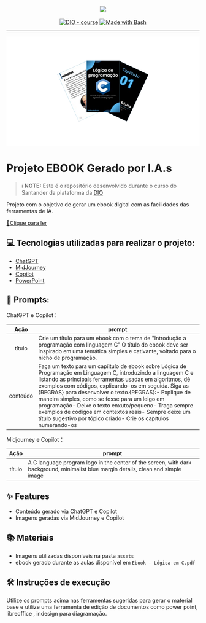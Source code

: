 <p align="center">
    <img width="100" src=".github/assets/banner.png">
</p>


<p align="center">
<a href="https://dio.me/"><img src="https://img.shields.io/badge/DIO-Course-28DA77?logo=youtube" alt="DIO - course"></a>
<a href="https://www.gnu.org/software/bash/" title="Go to Bash homepage"><img src="https://img.shields.io/badge/Prompt-Project-blue?logo=gnu-bash&amp;logoColor=white" alt="Made with Bash"></a></p>

-------


<p align="center">
<img 
    src="./assets/apresentaçãoEbook.png"
    width="600"  
/>
</p>

# Projeto EBOOK Gerado por I.A.s


 > ℹ️ **NOTE:** Este é o repositório desenvolvido durante o curso do Santander da plataforma da [DIO](https://dio.me)

Projeto com o objetivo de gerar um ebook digital com as facilidades das ferramentas de IA.

<a href="https://github.com/MatheusMadureiraa/prompts-recipe-to-create-a-ebook-SantanderBootcamp/blob/main/Ebook%20-%20L%C3%B3gica%20em%20C.pdf" title="View Ebook"> 📕Clique para ler</a>

## 💻 Tecnologias utilizadas para realizar o projeto:

- [ChatGPT](https://chat.openai.com/) 
- [MidJourney](https://www.midjourney.com/app/)
- [Copilot](https://copilot.microsoft.com/)
- [PowerPoint](https://www.microsoft.com/en/microsoft-365/powerpoint)

## 🧠 Prompts:


ChatGPT e Copilot：

|   Ação   | prompt                                                                                                                                                                                                                                                                         |
| :------: | ------------------------------------------------------------------------------------------------------------------------------------------------------------------------------------------------------------------------------------------------------------------------------ |
|  título  | Crie um título para um ebook com o tema de "Introdução a programação com linguagem C" O título do ebook deve ser inspirado em uma temática simples e cativante, voltado para o nicho de programação.                                                 |
| conteúdo | Faça um texto para um capíitulo de ebook sobre Lógica de Programação em Linguagem C, introduzindo a linguagem C e listando as principais ferramentas usadas em algoritmos, dê exemplos com códigos, explicando-os em seguida. Siga as {REGRAS} para desenvolver o texto.{REGRAS}:- Explique de maneira simples, como se fosse para um leigo em programação- Deixe o texto enxuto/pequeno- Traga sempre exemplos de códigos em contextos reais- Sempre deixe um título sugestivo por tópico criado- Crie os capítulos numerando-os |


Midjourney e Copilot：

|  Ação  | prompt                                                                                 |
| :----: | -------------------------------------------------------------------------------------- |
| título | A C language program logo in the center of the screen, with dark background, minimalist blue margin details, clean and simple image |

## ✨ Features

- Conteúdo gerado via ChatGPT e Copilot
- Imagens geradas via MidJourney e Copilot

## 📚 Materiais

- Imagens utilizadas disponíveis na pasta `assets`
- ebook gerado durante as aulas disponível em `Ebook - Lógica em C.pdf`

## 🛠️ Instruções de execução

Utilize os prompts acima nas ferramentas sugeridas para gerar o material base e utilize uma ferramenta de edição de documentos como power point, libreoffice , indesign para diagramação.
